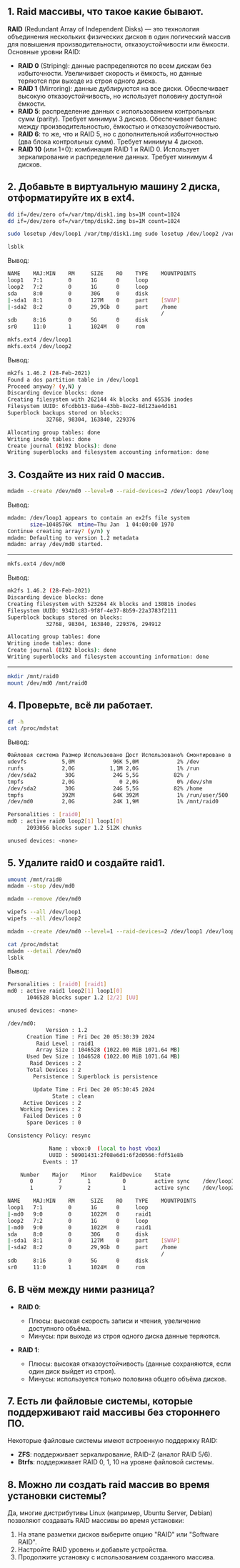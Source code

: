 ## **1. Raid массивы, что такое какие бывают.**

**RAID** (Redundant Array of Independent Disks) — это технология объединения нескольких физических дисков в один логический массив для повышения производительности, отказоустойчивости или ёмкости. Основные уровни RAID:

- **RAID 0** (Striping): данные распределяются по всем дискам без избыточности. Увеличивает скорость и ёмкость, но данные теряются при выходе из строя одного диска.
- **RAID 1** (Mirroring): данные дублируются на все диски. Обеспечивает высокую отказоустойчивость, но использует половину доступной ёмкости.
- **RAID 5**: распределение данных с использованием контрольных сумм (parity). Требует минимум 3 дисков. Обеспечивает баланс между производительностью, ёмкостью и отказоустойчивостью.
- **RAID 6**: то же, что и RAID 5, но с дополнительной избыточностью (два блока контрольных сумм). Требует минимум 4 дисков.
- **RAID 10** (или 1+0): комбинация RAID 1 и RAID 0. Использует зеркалирование и распределение данных. Требует минимум 4 дисков.

## **2. Добавьте в виртуальную машину 2 диска, отформатируйте их в ext4.**

```bash
dd if=/dev/zero of=/var/tmp/disk1.img bs=1M count=1024
dd if=/dev/zero of=/var/tmp/disk2.img bs=1M count=1024
```

```bash
sudo losetup /dev/loop1 /var/tmp/disk1.img sudo losetup /dev/loop2 /var/tmp/disk2.img
```

```bash
lsblk
```

Вывод:

```bash
NAME    MAJ:MIN    RM     SIZE    RO    TYPE    MOUNTPOINTS
loop1   7:1        0      1G      0     loop
loop2   7:2        0      1G      0     loop
sda     8:0        0      30G     0     disk
|-sda1  8:1        0      127M    0     part    [SWAP]
|-sda2  8:2        0      29,9Gb  0     part    /home
                                                /
sdb     8:16       0      5G      0     disk
sr0     11:0       1      1024M   0     rom
```

```bash
mkfs.ext4 /dev/loop1
mkfs.ext4 /dev/loop2
```

Вывод:

```bash
mk2fs 1.46.2 (28-Feb-2021)
Found a dos partition table in /dev/loop1
Proceed anyway? (y,N) y
Discarding device blocks: done
Creating filesystem with 262144 4k blocks and 65536 inodes
Filesystem UUID: 6fcdbb13-8a6e-43bb-8e22-8d123ae4d161
Superblock backups stored on blocks:
			32768, 98304, 163840, 229376

Allocating group tables: done
Writing inode tables: done
Create journal (8192 blocks): done
Writing superblocks and filesystem accounting information: done
```

## **3. Создайте из них raid 0 массив.**

```bash
mdadm --create /dev/md0 --level=0 --raid-devices=2 /dev/loop1 /dev/loop2
```

Вывод:

```bash
mdadm: /dev/loop1 appears to contain an ex2fs file system
	   size=1048576K  mtime=Thu Jan  1 04:00:00 1970
Continue creating array? (y/n) y
mdadm: Defaulting to version 1.2 metadata
mdadm: array /dev/md0 started.
```

---

```bash
mkfs.ext4 /dev/md0
```

Вывод:

```bash
mk2fs 1.46.2 (28-Feb-2021)
Discarding device blocks: done
Creating filesystem with 523264 4k blocks and 130816 inodes
Filesystem UUID: 93421c83-9f8f-4e37-8b59-22a3783f2111
Superblock backups stored on blocks:
			32768, 98304, 163840, 229376, 294912

Allocating group tables: done
Writing inode tables: done
Create journal (8192 blocks): done
Writing superblocks and filesystem accounting information: done
```

---

```bash
mkdir /mnt/raid0
mount /dev/md0 /mnt/raid0
```

## **4. Проверьте, всё ли работает.**

```bash
df -h
cat /proc/mdstat
```

Вывод:

```bash
Файловая система Размер Использовано Дост Использовано% Смонтировано в
udevfs           5,0М            96К 5,0М            2% /dev
runfs            2,0G           1,1М 2,0G            1% /run
/dev/sda2         30G            24G 5,5G           82% /
tmpfs            2,0G              0 2,0G            0% /dev/shm
/dev/sda2         30G            24G 5,5G           82% /home
tmpfs            392М            64К 392М            1% /run/user/500
/dev/md0         2,0G            24К 1,9М            1% /mnt/raid0

Personalities : [raid0]
md0 : active raid0 loop2[1] loop1[0]
      2093056 blocks super 1.2 512K chunks

unused devices: <none>
```

## **5. Удалите raid0 и создайте raid1**.

```bash
umount /mnt/raid0
mdadm --stop /dev/md0
```

```bash
mdadm --remove /dev/md0
```

```bash
wipefs --all /dev/loop1
wipefs --all /dev/loop2
```

```bash
mdadm --create /dev/md0 --level=1 --raid-devices=2 /dev/loop1 /dev/loop2
```

```bash
cat /proc/mdstat
mdadm --detail /dev/md0
lsblk
```

Вывод:

```bash
Personalities : [raid0] [raid1]
md0 : active raid1 loop2[1] loop1[0]
      1046528 blocks super 1.2 [2/2] [UU]

unused devices: <none>

/dev/md0:
			Version : 1.2
	  Creation Time : Fri Dec 20 05:30:39 2024
		 Raid Level : raid1
		 Array Size : 1046528 (1022.00 MiB 1071.64 MB)
	  Used Dev Size : 1046528 (1022.00 MiB 1071.64 MB)
	   Raid Devices : 2
      Total Devices : 2
	    Persistence : Superblock is persistence

		Update Time : Fri Dec 20 05:30:45 2024
		      State : clean
	 Active Devices : 2
	Working Devices : 2
	 Failed Devices : 0
	  Spare Devices : 0

Consistency Policy: resync

			 Name : vbox:0  (local to host vbox)
			 UUID : 50901431:2f08e6d1:6f2d0566:fdf51e8b
		   Events : 17

	Number    Major    Minor    RaidDevice    State    
	   0        7        1          0         active sync    /dev/loop1
	   1        7        2          1         active sync    /dev/loop2

NAME    MAJ:MIN    RM     SIZE    RO    TYPE    MOUNTPOINTS
loop1   7:1        0      1G      0     loop
|-md0   9:0        0      1022M   0     raid1
loop2   7:2        0      1G      0     loop
|-md0   9:0        0      1022M   0     raid1
sda     8:0        0      30G     0     disk
|-sda1  8:1        0      127M    0     part    [SWAP]
|-sda2  8:2        0      29,9Gb  0     part    /home
                                                /
sdb     8:16       0      5G      0     disk
sr0     11:0       1      1024M   0     rom
```

## **6. В чём между ними разница?**

- **RAID 0**:
    
    - Плюсы: высокая скорость записи и чтения, увеличение доступного объёма.
    - Минусы: при выходе из строя одного диска данные теряются.
- **RAID 1**:
    
    - Плюсы: высокая отказоустойчивость (данные сохраняются, если один диск выйдет из строя).
    - Минусы: используется только половина общего объёма дисков.

## **7. Есть ли файловые системы, которые поддерживают raid массивы без стороннего ПО.**

Некоторые файловые системы имеют встроенную поддержку RAID:

- **ZFS**: поддерживает зеркалирование, RAID-Z (аналог RAID 5/6).
- **Btrfs**: поддерживает RAID 0, 1, 10 на уровне файловой системы.

## **8. Можно ли создать raid массив во время установки системы?**

Да, многие дистрибутивы Linux (например, Ubuntu Server, Debian) позволяют создавать RAID массивы во время установки:

1. На этапе разметки дисков выберите опцию "RAID" или "Software RAID".
2. Настройте RAID уровень и добавьте устройства.
3. Продолжите установку с использованием созданного массива.

